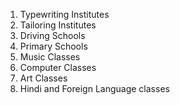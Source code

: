 
1. Typewriting Institutes 
2. Tailoring Institutes 
3. Driving Schools 
4. Primary Schools
5. Music Classes 
6. Computer Classes 
7. Art Classes 
8. Hindi and Foreign Language classes 


